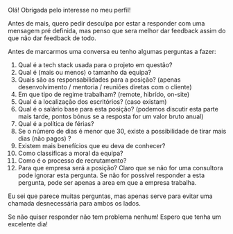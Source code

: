 Olá! Obrigada pelo interesse no meu perfil!

Antes de mais, quero pedir desculpa por estar a responder com uma mensagem pré definida, mas penso que sera melhor dar feedback assim do que não dar feedback de todo.

Antes de marcarmos uma conversa eu tenho algumas perguntas a fazer:

1.  Qual é a tech stack usada para o projeto em questão?
2.  Qual é (mais ou menos) o tamanho da equipa?
3.  Quais são as responsabilidades para a posição? (apenas desenvolvimento / mentoria / reuniões diretas com o cliente)
4.  Em que tipo de regime trabalham? (remote, hibrído, on-site)
5.  Qual é a localização dos escritórios? (caso existam)
6.  Qual é o salário base para esta posição? (podemos discutir esta parte mais tarde, pontos bónus se a resposta for um valor bruto anual)
7.  Qual é a política de férias?
8.  Se o número de dias é menor que 30, existe a possibilidade de tirar mais dias (não pagos) ?
9.  Existem mais benefícios que eu deva de conhecer?
10. Como classificas a moral da equipa?
11. Como é o processo de recrutamento?
12. Para que empresa será a posição? Claro que se não for uma consultora pode ignorar esta pergunta. Se não for possivel responder a esta pergunta, pode ser apenas a area em que a empresa trabalha.

Eu sei que parece muitas perguntas, mas apenas serve para evitar uma chamada desnecessária para ambos os lados.

Se não quiser responder não tem problema nenhum!
Espero que tenha um excelente dia!
